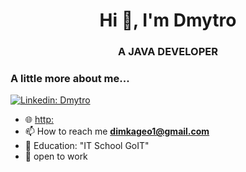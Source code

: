 <h1 align="center">Hi 👋, I'm Dmytro</h1>

<h3 align="center">A JAVA DEVELOPER</h1>

### A little more about me...
[![Linkedin: Dmytro](https://img.shields.io/badge/-Dmytro-blue?style=flat-square&logo=Linkedin&logoColor=white&link=https://www.linkedin.com/in/dmytro-chystiakov-994841287/)](https://www.linkedin.com/in/dmytro-chystiakov-994841287/)
- 🌐 [http:](https://chystiakov-d.netlify.app/) 
- 📫 How to reach me **dimkageo1@gmail.com**
- 📝 Education: "IT School GoIT"
- 🔭 open to work 


<!--
https://www.linkedin.com/in/dmytro-chystiakov-994841287/
**Dimkageo/Dimkageo** is a ✨ _special_ ✨ repository because its `README.md` (this file) appears on your GitHub profile.

Here are some ideas to get you started:

- 🔭 I’m currently working on ...
- 🌱 I’m currently learning ...
- 👯 I’m looking to collaborate on ...
- 🤔 I’m looking for help with ...
- 💬 Ask me about ...
- 📫 How to reach me: ...
- 😄 Pronouns: ...
- ⚡ Fun fact: ...
-->
